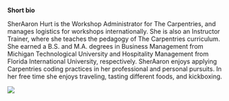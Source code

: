 **Short bio**

SherAaron Hurt is the Workshop Administrator for The Carpentries, and manages logistics for workshops internationally. She is also an Instructor Trainer, where she teaches the pedagogy of The Carpentries curriculum. She earned a B.S. and M.A. degrees in Business Management from Michigan Technological University and Hospitality Management from Florida International University, respectively. SherAaron enjoys applying Carpentries coding practices in her professional and personal pursuits. In her free time she enjoys traveling, tasting different foods, and kickboxing.

![](https://github.com/carpentries/carpentrycon/blob/master/ShortBio/profile_picture/SherHurt.jpg.jpg)
